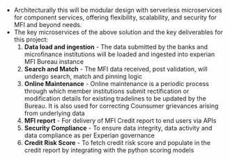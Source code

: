 - Architecturally this will be modular design with serverless microservices for component services, offering flexibility, scalability, and security for MFI and beyond needs.
- The key microservices of the above solution and the key deliverables for this project:
	1. __Data load and ingestion__ - The data submitted by the banks and microfinance institutions will be loaded and ingested into experian MFI Bureau instance
	2. __Search and Match__ - The MFI data received, post validation, will undergo search, match and pinning logic
	3. __Online Maintenance__  - Online maintenance is a periodic process through which member institutions submit rectification or modification details for existing tradelines to be updated by the Bureau. It is also used for correcting Counsumer grievances arising from underlying data
	4. __MFI report__ - For delivery of MFI Credit report to end users via APIs
	5. __Security Compliance__ - To ensure data integrity, data activity and data compliance as per Experian governance
	6. __Credit Risk Score__ - To fetch credit risk score and populate in the credit report by integrating with the python scoring models